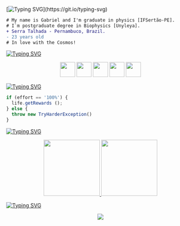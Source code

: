 [![Typing SVG](https://readme-typing-svg.herokuapp.com?font=Prompt&pause=1000&color=fded00&size=35&center=true&vCenter=true&width=1000&lines=Hello%2C+Word!)](https://git.io/typing-svg)

```diff
# My name is Gabriel and I'm graduate in physics [IFSertão-PE].
# I`m postgraduate degree in Biophysics [Unyleya].
+ Serra Talhada - Pernambuco, Brazil.
- 23 years old
# In love with the Cosmos!
```

[![Typing SVG](https://readme-typing-svg.herokuapp.com?font=Prompt&pause=1000&color=fded00&size=35&center=true&vCenter=true&width=1000&lines=Languages+and+Tools)](https://git.io/typing-svg)

<p align="center">
  <img height='40em' src="https://icongr.am/devicon/html5-original.svg?size=100&color=currentColor" />
  <img height='40em' src="https://icongr.am/devicon/css3-original.svg?size=100&color=currentColor" />
  <img height='40em' src="https://icongr.am/devicon/javascript-original.svg?size=100&color=currentColor" />
  <img height='40em' src="https://icongr.am/devicon/visualstudio-plain.svg?size=100&color=currentColor" />
  <img height='40em' src="https://icongr.am/devicon/git-original.svg?size=100&color=currentColor" />

</p>

[![Typing SVG](https://readme-typing-svg.herokuapp.com?font=Prompt&pause=1000&color=fded00&size=35&center=true&vCenter=true&width=1000&lines=How+I+Live)](https://git.io/typing-svg)

```javascript
if (effort == '100%') {
  life.getRewards ();
} else {
  throw new TryHarderException()
} 
```

[![Typing SVG](https://readme-typing-svg.herokuapp.com?font=Prompt&pause=1000&color=fded00&size=35&center=true&vCenter=true&width=1000&lines=Statistics)](https://git.io/typing-svg)

<div>
 
 <!-- [![Top Langs](https://github-readme-stats.vercel.app/api/top-langs/?username=Gabriel-Oliveiraa&layout=compact)](https://github.com/anuraghazra/github-readme-stats) -->
  <a href="https://github.com/Gabriel-Oliveiraa">
    
<p align="center">   
<img height="150em" src="https://github-readme-stats-sigma-five.vercel.app/api/top-langs/?username=Gabriel-Oliveiraa&layout=compact&langs_count=14&theme=graywhite&show_icons=true"/>
<img height="150em" src="https://github-readme-stats-sigma-five.vercel.app/api?username=Gabriel-Oliveiraa&show_icons=true&theme=graywhite&show_icons=true&include_all_commits=true&count_private=true"/>
</p>

[![Typing SVG](https://readme-typing-svg.herokuapp.com?font=Prompt&pause=1000&color=fded00&size=35&center=true&vCenter=true&width=1000&lines=Visitors)](https://git.io/typing-svg)

<div align="center">  
<p align="center"><img align="center" src="https://profile-counter.glitch.me/{Gabriel-Oliveiraa}/count.svg" /></p> 

